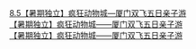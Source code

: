   
[8.5【暑期独立】疯狂动物城—厦门双飞五日亲子游](http://www.dianyue.me/archives/222/4z1tj15ferc4udjw/)  
[【暑期独立】疯狂动物城——厦门双飞五日亲子游](http://www.dianyue.me/archives/374/9fg2h0tfykhyxq2z/)  
[【暑期独立】疯狂动物城——厦门双飞五日亲子游](http://www.dianyue.me/archives/362/bz274i5jkw0dqc9y/)